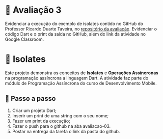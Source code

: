 # 📒 Avaliação 3

Evidenciar a execução do exemplo de isolates contido no GitHub do Professor Ricardo Duarte Taveira, no [repositório da avaliação](https://github.com/ricdtaveira/mobdev-parte-01/blob/master/14-poo/14-agregacao.dart). 
Evidenciar o código Dart e o print da saída no GitHub, além do link da atividade no Google Classroom.

# 🧊 Isolates

Este projeto demonstra os conceitos de **Isolates** e **Operações Assíncronas** na programação assíncrona a linguagem Dart. A atividade faz parte do módulo de Programação Assíncrona do curso de Desenvolvimento Mobile.

## 🧪 Passo a passo

1. Criar um projeto Dart;
2. Inserir um print de uma string com o seu nome;
3. Fazer um print da execução;
4.  Fazer o push para o github na aba avaliacao-03. 
5.  Postar na entrega da tarefa o link da pasta do github.
